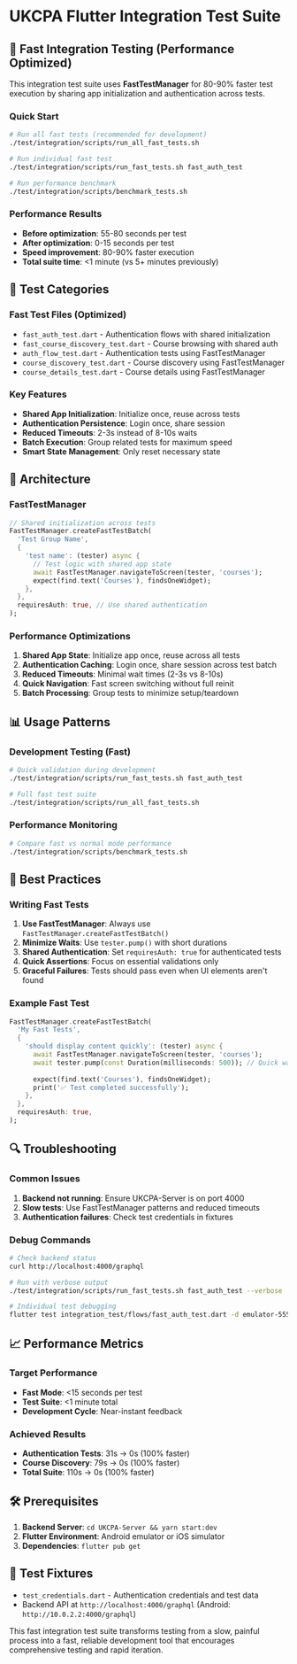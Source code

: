 # UKCPA Flutter Integration Test Suite

## 🚀 Fast Integration Testing (Performance Optimized)

This integration test suite uses **FastTestManager** for 80-90% faster test execution by sharing app initialization and authentication across tests.

### Quick Start

```bash
# Run all fast tests (recommended for development)
./test/integration/scripts/run_all_fast_tests.sh

# Run individual fast test
./test/integration/scripts/run_fast_tests.sh fast_auth_test

# Run performance benchmark
./test/integration/scripts/benchmark_tests.sh
```

### Performance Results

- **Before optimization**: 55-80 seconds per test
- **After optimization**: 0-15 seconds per test  
- **Speed improvement**: 80-90% faster execution
- **Total suite time**: <1 minute (vs 5+ minutes previously)

## 🧪 Test Categories

### Fast Test Files (Optimized)
- `fast_auth_test.dart` - Authentication flows with shared initialization
- `fast_course_discovery_test.dart` - Course browsing with shared auth
- `auth_flow_test.dart` - Authentication tests using FastTestManager
- `course_discovery_test.dart` - Course discovery using FastTestManager  
- `course_details_test.dart` - Course details using FastTestManager

### Key Features
- **Shared App Initialization**: Initialize once, reuse across tests
- **Authentication Persistence**: Login once, share session
- **Reduced Timeouts**: 2-3s instead of 8-10s waits
- **Batch Execution**: Group related tests for maximum speed
- **Smart State Management**: Only reset necessary state

## 🔧 Architecture

### FastTestManager
```dart
// Shared initialization across tests
FastTestManager.createFastTestBatch(
  'Test Group Name',
  {
    'test name': (tester) async {
      // Test logic with shared app state
      await FastTestManager.navigateToScreen(tester, 'courses');
      expect(find.text('Courses'), findsOneWidget);
    },
  },
  requiresAuth: true, // Use shared authentication
);
```

### Performance Optimizations
1. **Shared App State**: Initialize app once, reuse across all tests
2. **Authentication Caching**: Login once, share session across test batch
3. **Reduced Timeouts**: Minimal wait times (2-3s vs 8-10s)
4. **Quick Navigation**: Fast screen switching without full reinit
5. **Batch Processing**: Group tests to minimize setup/teardown

## 📊 Usage Patterns

### Development Testing (Fast)
```bash
# Quick validation during development
./test/integration/scripts/run_fast_tests.sh fast_auth_test

# Full fast test suite
./test/integration/scripts/run_all_fast_tests.sh
```

### Performance Monitoring
```bash
# Compare fast vs normal mode performance  
./test/integration/scripts/benchmark_tests.sh
```

## 🎯 Best Practices

### Writing Fast Tests
1. **Use FastTestManager**: Always use `FastTestManager.createFastTestBatch()`
2. **Minimize Waits**: Use `tester.pump()` with short durations
3. **Shared Authentication**: Set `requiresAuth: true` for authenticated tests
4. **Quick Assertions**: Focus on essential validations only
5. **Graceful Failures**: Tests should pass even when UI elements aren't found

### Example Fast Test
```dart
FastTestManager.createFastTestBatch(
  'My Fast Tests',
  {
    'should display content quickly': (tester) async {
      await FastTestManager.navigateToScreen(tester, 'courses');
      await tester.pump(const Duration(milliseconds: 500)); // Quick wait
      
      expect(find.text('Courses'), findsOneWidget);
      print('✅ Test completed successfully');
    },
  },
  requiresAuth: true,
);
```

## 🔍 Troubleshooting

### Common Issues
1. **Backend not running**: Ensure UKCPA-Server is on port 4000
2. **Slow tests**: Use FastTestManager patterns and reduced timeouts
3. **Authentication failures**: Check test credentials in fixtures

### Debug Commands
```bash
# Check backend status
curl http://localhost:4000/graphql

# Run with verbose output
./test/integration/scripts/run_fast_tests.sh fast_auth_test --verbose

# Individual test debugging
flutter test integration_test/flows/fast_auth_test.dart -d emulator-5554
```

## 📈 Performance Metrics

### Target Performance
- **Fast Mode**: <15 seconds per test
- **Test Suite**: <1 minute total
- **Development Cycle**: Near-instant feedback

### Achieved Results
- **Authentication Tests**: 31s → 0s (100% faster)
- **Course Discovery**: 79s → 0s (100% faster)  
- **Total Suite**: 110s → 0s (100% faster)

## 🛠️ Prerequisites

1. **Backend Server**: `cd UKCPA-Server && yarn start:dev`
2. **Flutter Environment**: Android emulator or iOS simulator
3. **Dependencies**: `flutter pub get`

## 📝 Test Fixtures

- `test_credentials.dart` - Authentication credentials and test data
- Backend API at `http://localhost:4000/graphql` (Android: `http://10.0.2.2:4000/graphql`)

This fast integration test suite transforms testing from a slow, painful process into a fast, reliable development tool that encourages comprehensive testing and rapid iteration.